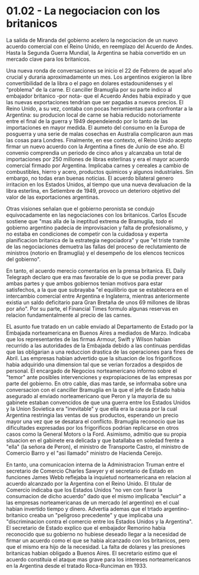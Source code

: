 # 01.02 - La negociacion con los britanicos

La salida de Miranda del gobierno acelero la negociacion de un nuevo acuerdo comercial con el Reino Unido, en reemplazo del Acuerdo de Andes.
Hasta la Segunda Guerra Mundial, la Argentina se habia convertido en un mercado clave para los britanicos.

Una nueva ronda de conversaciones se inicio el 22 de Febrero de aquel año crucial y duraria aproximadamente un mes.
Los argentinos exigieron la libre convertibilidad de la libra o el pago en dolares estadounidenses y el "problema" de la carne.
El canciller Bramuglia por su parte indico al embajador britanico -por nota- que el Acuerdo Andes habia expirado y que las nuevas exportaciones tendrian que ser pagadas a nuevos precios.
El Reino Unido, a su vez, contaba con pocas herramientas para confrontar a la Argentina: su producion local de carne se habia reducido notoriamente entre el final de la guerra y 1949 dependeiendo por lo tanto de las importaciones en mayor medida.
El aumeto del consumo en la Europa de posguerra y una serie de malas cosechas en Australia complicaron aun mas las cosas para Londres.
Finalmente, en ese contexto, el Reino Unido acepto firmar un nuevo acuerdo con la Argentina a fines de Junio de ese año.
El convenio comprendia un periodo de cinco años y alcanzaba un total de importaciones por 250 millones de libras esterlinas y era el mayor acuerdo comercial firmado por Argentina.
Implicaba carnes y cereales a cambio de combustibles, hierro y acero, productos quimicos y algunos industriales.
Sin embargo, no todas eran buenas noticias.
El acuerdo bilateral genero irritacion en los Estados Unidos, al tiempo que una nueva devaluacion de la libra esterlina, en Setiembre de 1949, provoco un deterioro objetivo del valor de las exportaciones argentinas.

Otras visiones señalan que el gobierno peronista se condujo equivocadamente en las negociaciones con los britanicos.
Carlos Escude sostiene que "mas alla de la ineptitud extrema de Bramuglia, *todo* el gobierno argentino padecia de improvisacion y falta de profesionalismo, y no estaba en condiciones de competir con la cuidadosa y experta planificacion britanica de la estrategia negociadora" y que "el triste tramite de las negociaciones demuetra las fallas del proceso de reclutamiento de ministros (notorio en Bramuglia) y el desempeño de los elencos tecnicos del gobierno".

En tanto, el acuerdo merecio comentarios en la prensa britanica.
EL Daily Telegraph declaro que era mas favorable de lo que se podia prever para ambas partes y que ambos gobiernos tenian motivos para estar satisfechos, a la que que subrayaba "el equilibrio que se establecera en el intercambio comercial entre Argentina e Inglaterra, mientras anteriormente existia un saldo deficitario para Gran Bretaña de unos 69 millones de libras por año".
Por su parte, el Financial Times formulo algunas reservas en relacion fundamentalmente al precio de las carnes.

EL asunto fue tratado en un cable enviado al Departamento de Estado por la Embajada norteamericana en Buenos Aires a mediados de Marzo.
Indicaba que los representantes de las firmas Armour, Swift y Wilson habian recurrido a las autoridades de la Embajada debido a las continuas perdidas que las obligarian a una reduccion drastica de las operaciones para fines de Abril.
Las empresas habian advertido que la situacion de los frigorificos habia adquirido una dimension tal que se verian forzados a despidos de personal.
El encargado de Negocios norteamericano informo sobre el "temor" ante posibles intervenciones y expropiaciones de las empresas por parte del gobierno.
En otro cable, dias mas tarde, se informaba sobre una conversacion con el canciller Bramuglia en la que el jefe de Estado habia asegurado al enviado norteamericano que Peron y la mayoria de su gabinete estaban convencidos de que una guerra entre los Estados Unidos y la Union Sovietica era "inevitable" y que ella era la causa por la cual Argentina restringia las ventas de sus productos, esperando un precio mayor una vez que se desatara el conflicto.
Bramuglia reconocio que las dificultades expresadas por los frigorificos podrian replicarse en otros casos como la General Motors o la Ford.
Asimismo, admitio que su propia situacion en el gabinete era delicada y que batallaba en soledad frente a "ella" (la señora de Peron), el ministro de Transporte Castro, el ministro de Comercio Barro y el "asi llamado" ministro de Hacienda Cereijo.

En tanto, una comunicacion interna de la Administracion Truman entre el secretario de Comercio Charles Sawyer y el secretario de Estado en funciones James Webb reflejaba la inquietud norteamericana en relacion al acuerdo alcanzado por la Argentina con el Reino Unido.
El titular de Comercio indicaba que los Estados Unidos "no ven con favor la consumacion de dicho acuerdo" dado que el mismo implicaba "excluir" a las empresas norteamericanas de un mercado (el argentino) en el cual habian invertido tiempo y dinero.
Advertia ademas que el trtado argentino-britanico creaba un "peligroso precedente" y que implicaba una "discriminacion contra el comercio entre los Estados Unidos y la Argentina".
El secretario de Estado explico que el embajador Remorino habia reconocido que su gobierno no hubiese deseado llegar a la necesidad de firmar un acuerdo como el que se habia alcanzado con los britanicos, pero que el mismo era hijo de la necesidad.
La falta de dolares y las presiones britanicas habian obligado a Buenos Aires.
El secretario estimo que el acuerdo constituia el ataque mas grave para los intereses norteamericanos en la Argentina desde el tratado Roca-Runciman en 1933.
